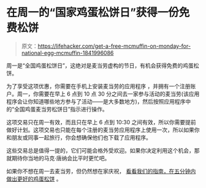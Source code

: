 # 在周一的“国家鸡蛋松饼日”获得一份免费松饼

> 原文：<https://lifehacker.com/get-a-free-mcmuffin-on-monday-for-national-egg-mcmuffin-1841996086>

周一是“全国鸡蛋松饼日”，这绝对是麦当劳虚构的节日，有机会获得免费的鸡蛋松饼。



为了享受这项优惠，你需要在手机上安装麦当劳的应用程序 ，并拥有一个注册账户。周一，你需要在早上 6 点到 10 点 30 分之间去一家参与活动的麦当劳(该应用程序会让你知道哪些地方参与了活动——是大多数地方)，然后按照应用程序中的“全国鸡蛋麦当劳松饼日”指示进行操作。

这项交易只在周一有效，而且只在早上 6 点到 10:30 之间有效，所以你需要提前做好计划。这项交易也只能在每个注册的麦当劳应用程序上使用一次，所以如果你和朋友或同事一起旅行，你会想确保他们也下载了应用程序。

这些交易总是值得一提的，它们可能会格外受欢迎。如果你决定利用这个机会，那就期待你当地的马克·唐纳会比平时更忙吧。

如果你不想在周一去麦当劳，但仍然想在家庆祝， [看看我们的指南，在五分钟内做出更好的鸡蛋松饼](https://skillet.lifehacker.com/make-an-even-better-egg-mcmuffin-in-five-minutes-1838218899) 。